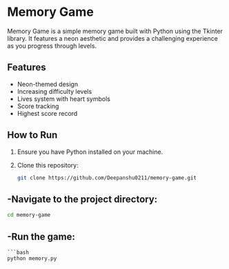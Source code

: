 # Memory Game

Memory Game is a simple memory game built with Python using the Tkinter library. It features a neon aesthetic and provides a challenging experience as you progress through levels.

## Features

- Neon-themed design
- Increasing difficulty levels
- Lives system with heart symbols
- Score tracking
- Highest score record

## How to Run

1. Ensure you have Python installed on your machine.
2. Clone this repository:

   ```bash
   git clone https://github.com/Deepanshu0211/memory-game.git

## -Navigate to the project directory:
   
   ```bash
   cd memory-game

```

## -Run the game:

    ```bash
    python memory.py
